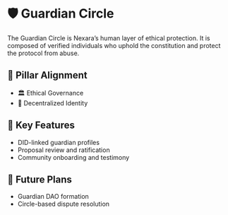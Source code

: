 # 🛡️ Guardian Circle

The Guardian Circle is Nexara’s human layer of ethical protection. It is composed of verified individuals who uphold the constitution and protect the protocol from abuse.

## 🔗 Pillar Alignment

- 🏛️ Ethical Governance
- 🧾 Decentralized Identity

## 🔧 Key Features

- DID-linked guardian profiles
- Proposal review and ratification
- Community onboarding and testimony

## 🔮 Future Plans

- Guardian DAO formation
- Circle-based dispute resolution
